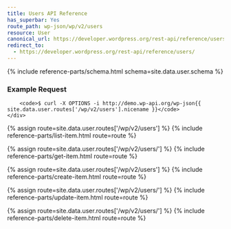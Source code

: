 ```yaml
---
title: Users API Reference
has_superbar: Yes
route_path: wp-json/wp/v2/users
resource: User
canonical_url: https://developer.wordpress.org/rest-api/reference/users/
redirect_to:
  - https://developer.wordpress.org/rest-api/reference/users/
---
```


<section class="route">
	<div class="primary">
		{% include reference-parts/schema.html schema=site.data.user.schema %}
	</div>
	<div class="secondary">
		<h3>Example Request</h3>

		<code>$ curl -X OPTIONS -i http://demo.wp-api.org/wp-json{{ site.data.user.routes['/wp/v2/users'].nicename }}</code>
	</div>
</section>

{% assign route=site.data.user.routes['/wp/v2/users'] %}
{% include reference-parts/list-item.html route=route %}

{% assign route=site.data.user.routes['/wp/v2/users/<id>'] %}
{% include reference-parts/get-item.html route=route %}

{% assign route=site.data.user.routes['/wp/v2/users'] %}
{% include reference-parts/create-item.html route=route %}

{% assign route=site.data.user.routes['/wp/v2/users/<id>'] %}
{% include reference-parts/update-item.html route=route %}

{% assign route=site.data.user.routes['/wp/v2/users/<id>'] %}
{% include reference-parts/delete-item.html route=route %}
